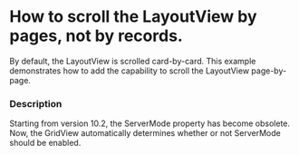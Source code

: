 # How to scroll the LayoutView by pages, not by records.


<p>By default, the LayoutView is scrolled card-by-card. This example demonstrates how to add the capability to scroll the LayoutView page-by-page.</p>


<h3>Description</h3>

<p>Starting from version 10.2, the ServerMode property has become obsolete. Now, the GridView automatically determines whether or not ServerMode should be enabled.</p>

<br/>


